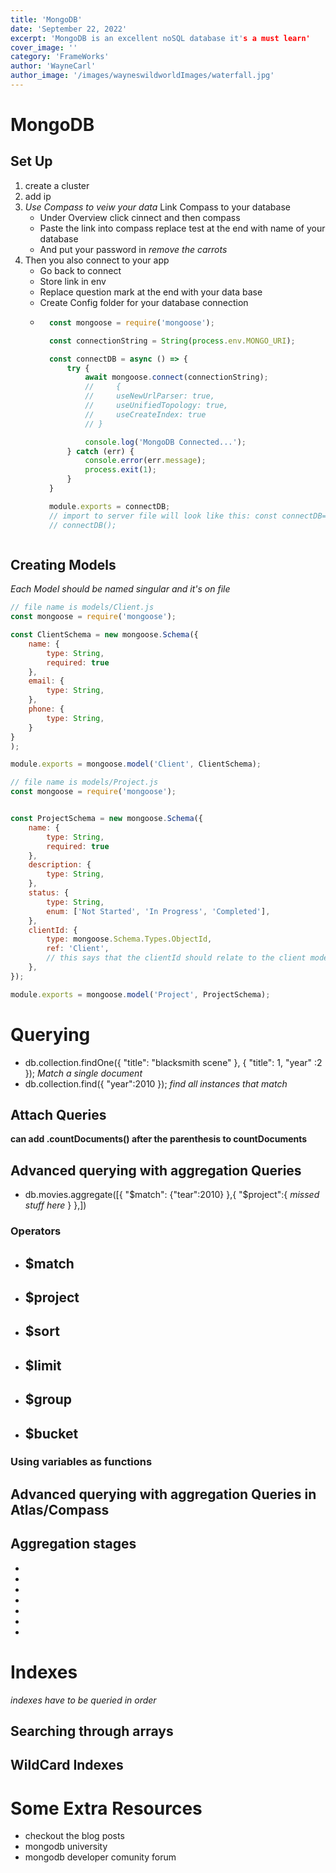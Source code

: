 ```yaml
---
title: 'MongoDB'
date: 'September 22, 2022'
excerpt: 'MongoDB is an excellent noSQL database it's a must learn'
cover_image: ''
category: 'FrameWorks'
author: 'WayneCarl'
author_image: '/images/wayneswildworldImages/waterfall.jpg'
---
```


# MongoDB

## Set Up
1. create a cluster
2. add ip 
3. *Use Compass to veiw your data* Link Compass to your database
    - Under Overview click cinnect and then compass
    - Paste the link into compass replace test at the end with name of your database 
    - And put your password in *remove the carrots*
4. Then you also connect to your app
    - Go back to connect
    - Store link in env
    - Replace question mark at the end with your data base
    - Create Config folder for your database connection
    - ```javascript
        const mongoose = require('mongoose');

        const connectionString = String(process.env.MONGO_URI);

        const connectDB = async () => {
            try {
                await mongoose.connect(connectionString);
                //     {
                //     useNewUrlParser: true,
                //     useUnifiedTopology: true,
                //     useCreateIndex: true
                // }

                console.log('MongoDB Connected...');
            } catch (err) {
                console.error(err.message);
                process.exit(1);
            }
        }

        module.exports = connectDB;
        // import to server file will look like this: const connectDB= require(./config/db.js)
        // connectDB();
    ```

## Creating Models
*Each Model should be named singular and it's on file*
```javascript
// file name is models/Client.js
const mongoose = require('mongoose');

const ClientSchema = new mongoose.Schema({
    name: {
        type: String,
        required: true
    },
    email: {
        type: String,
    },
    phone: {
        type: String,
    }
}
);

module.exports = mongoose.model('Client', ClientSchema);
```

```javascript
// file name is models/Project.js
const mongoose = require('mongoose');


const ProjectSchema = new mongoose.Schema({
    name: {
        type: String,
        required: true
    },
    description: {
        type: String,
    },
    status: {
        type: String,
        enum: ['Not Started', 'In Progress', 'Completed'],
    },
    clientId: {
        type: mongoose.Schema.Types.ObjectId,
        ref: 'Client',
        // this says that the clientId should relate to the client model
    },
});

module.exports = mongoose.model('Project', ProjectSchema);
```

# Querying
- db.collection.findOne({
    "title": "blacksmith scene"
},
{
    "title": 1,
    "year" :2
}); *Match a single document*
- db.collection.find({
"year":2010
}); *find all instances that match* 

## Attach Queries
**can add .countDocuments() after the parenthesis to countDocuments**

## Advanced querying with aggregation Queries

- db.movies.aggregate([{
   "$match": {"tear":2010} 
},{
    "$project":{
        *missed stuff here*
    }
},])

### Operators
- $match
    - 
- $project
    - 
- $sort
    - 
- $limit
    - 
- $group
    - 
- $bucket
    - 

### Using variables as functions

## Advanced querying with aggregation Queries in Atlas/Compass

## Aggregation stages
- 
- 
- 
- 
- 
- 
- 

# Indexes
*indexes have to be queried in order*

## Searching through arrays

## WildCard Indexes


# Some Extra Resources
- checkout the blog posts
- mongodb university
- mongodb developer comunity forum

